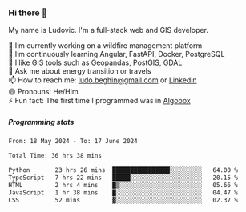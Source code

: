 ### Hi there 👋

My name is Ludovic. I'm a full-stack web and GIS developer.

 🔭 I’m currently working on a wildfire management platform<br/>
 🌱 I’m continuously learning Angular, FastAPI, Docker, PostgreSQL<br/>
 👯 I like GIS tools such as Geopandas, PostGIS, GDAL<br/>
 💬 Ask me about energy transition or travels<br/>
 📫 How to reach me: ludo.beghin@gmail.com or [Linkedin](https://www.linkedin.com/in/ludovic-beghin/)<br/>
 😄 Pronouns: He/Him<br/>
 ⚡ Fun fact: The first time I programmed was in [Algobox](https://fr.wikipedia.org/wiki/Algobox)<br/>

##### Programming stats
<!--START_SECTION:waka-->

```txt
From: 18 May 2024 - To: 17 June 2024

Total Time: 36 hrs 38 mins

Python       23 hrs 26 mins  ████████████████░░░░░░░░░   64.00 %
TypeScript   7 hrs 22 mins   █████░░░░░░░░░░░░░░░░░░░░   20.15 %
HTML         2 hrs 4 mins    █▒░░░░░░░░░░░░░░░░░░░░░░░   05.66 %
JavaScript   1 hr 38 mins    █░░░░░░░░░░░░░░░░░░░░░░░░   04.47 %
CSS          52 mins         ▓░░░░░░░░░░░░░░░░░░░░░░░░   02.37 %
```

<!--END_SECTION:waka-->
